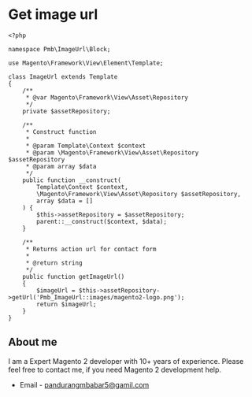 #  Get image url
```
<?php

namespace Pmb\ImageUrl\Block;

use Magento\Framework\View\Element\Template;

class ImageUrl extends Template
{
    /**
     * @var Magento\Framework\View\Asset\Repository
     */
    private $assetRepository;

    /**
     * Construct function
     *
     * @param Template\Context $context
     * @param \Magento\Framework\View\Asset\Repository $assetRepository
     * @param array $data
     */
    public function __construct(
        Template\Context $context,
        \Magento\Framework\View\Asset\Repository $assetRepository,
        array $data = []
    ) {
        $this->assetRepository = $assetRepository;
        parent::__construct($context, $data);
    }

    /**
     * Returns action url for contact form
     *
     * @return string
     */
    public function getImageUrl()
    {
        $imageUrl = $this->assetRepository->getUrl('Pmb_ImageUrl::images/magento2-logo.png');
        return $imageUrl;
    }
}
```
## About me ##
I am a Expert Magento 2 developer with 10+ years of experience. Please feel free to contact me, if you need Magento 2 development help.

* Email - pandurangmbabar5@gamil.com
